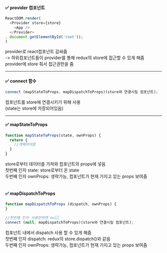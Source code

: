 #### ✅ provider 컴포넌트
```javascript
ReactDOM.render(
  <Provider store={store}
    <App />
  </Provider>
, document.getElementById('root'));
)
```
provider로 react컴포넌트 감싸줌 <br/>
-> 하위컴포넌트들이 provider를 통해 redux의 store에 접근할 수 있게 해줌 <br/>
provider에 store 줘서 접근권한을 줌 <br/>

---
#### ✅ connect 함수
```javascript
connect (mapStateToProps, mapDispatchToProps)(store와 연결시킬 컴포넌트);
```
컴포넌트를 store에 연결시키기 위해 사용 <br/>
(state는 store에 저장되어있음)

---
#### ✅ mapStateToProps
```javascript
function mapStateToProps(state, ownProps) {
  return {
    //객체여야함
  }
}
```
store로부터 데이터를 가져와 컴포넌트의 props에 넣음<br/>
첫번째 인자 state: store로부터 온 state<br/>
두번째 인자 ownProps: 생략가능, 컴포넌트가 현재 가지고 있는 props 보여줌<br/>
<br/>
#### ✅ mapDispatchToProps
```javascript
function mapDispatchToProps (dispatch, ownProps) {
}

//첫번째 인자 사용안하면 null
connect (null, mapDispatchToProps)(store와 연결시킬 컴포넌트);
```
컴포넌트 내에서 dispatch 사용 할 수 있게 해줌 <br/>
첫번째 인자 dispatch: redux의 store.dispatch()와 같음 <br/>
두번째 인자 ownProps: 생략가능, 컴포넌트가 현재 가지고 있는 props 보여줌 <br/>

